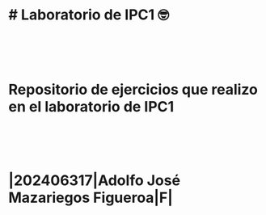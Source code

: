 # \# Laboratorio de IPC1 🤓 

# &nbsp;

# Repositorio de ejercicios que realizo en el laboratorio de IPC1 

# &nbsp;

# |202406317|Adolfo José Mazariegos Figueroa|F| 

